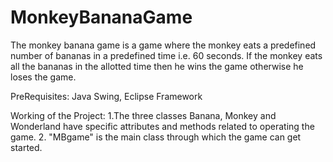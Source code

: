 # MonkeyBananaGame
The monkey banana game is a game where the monkey eats a predefined number of bananas in a predefined time i.e. 60 seconds.
If the monkey eats all the bananas in the allotted time then he wins the game otherwise he loses the game.

PreRequisites:
Java Swing,
Eclipse Framework

Working of the Project:
1.The three classes Banana, Monkey and Wonderland have specific attributes and methods related to operating the game.
2. "MBgame" is the main class through which the game can get started.

